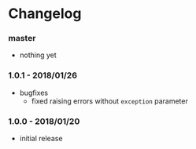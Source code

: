 # Changelog

### master

* nothing yet

### 1.0.1 - 2018/01/26

* bugfixes
    * fixed raising errors without `exception` parameter

### 1.0.0 - 2018/01/20

* initial release
